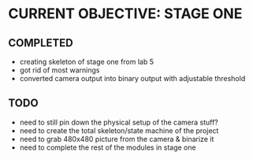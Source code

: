 # CURRENT OBJECTIVE: STAGE ONE

## COMPLETED
- creating skeleton of stage one from lab 5
- got rid of most warnings
- converted camera output into binary output with adjustable threshold

## TODO
- need to still pin down the physical setup of the camera stuff?
- need to create the total skeleton/state machine of the project
- need to grab 480x480 picture from the camera & binarize it 
- need to complete the rest of the modules in stage one
